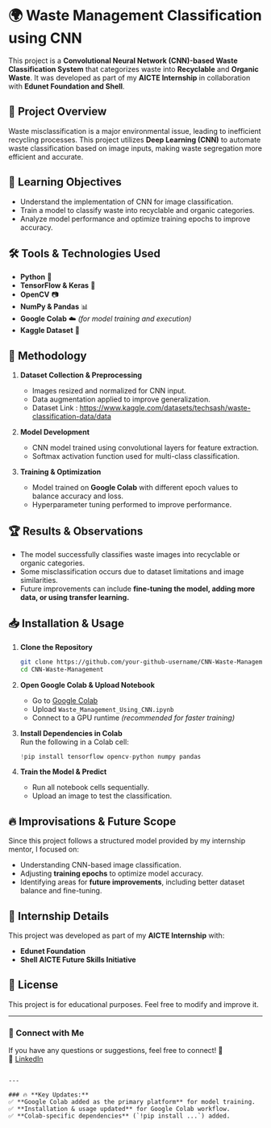 
# 🌍 Waste Management Classification using CNN

This project is a **Convolutional Neural Network (CNN)-based Waste Classification System** that categorizes waste into **Recyclable** and **Organic Waste**. It was developed as part of my **AICTE Internship** in collaboration with **Edunet Foundation and Shell**.

## 🚀 Project Overview
Waste misclassification is a major environmental issue, leading to inefficient recycling processes. This project utilizes **Deep Learning (CNN)** to automate waste classification based on image inputs, making waste segregation more efficient and accurate.

## 🎯 Learning Objectives
- Understand the implementation of CNN for image classification.
- Train a model to classify waste into recyclable and organic categories.
- Analyze model performance and optimize training epochs to improve accuracy.

## 🛠️ Tools & Technologies Used
- **Python** 🐍  
- **TensorFlow & Keras** 🤖  
- **OpenCV** 📷  
- **NumPy & Pandas** 📊  
- **Google Colab** ☁️ *(for model training and execution)*
- **Kaggle Dataset** 📂  

## 📌 Methodology
1. **Dataset Collection & Preprocessing**
   - Images resized and normalized for CNN input.
   - Data augmentation applied to improve generalization.
   - Dataset Link : https://www.kaggle.com/datasets/techsash/waste-classification-data/data

2. **Model Development**
   - CNN model trained using convolutional layers for feature extraction.
   - Softmax activation function used for multi-class classification.

3. **Training & Optimization**
   - Model trained on **Google Colab** with different epoch values to balance accuracy and loss.
   - Hyperparameter tuning performed to improve performance.

## 🏆 Results & Observations
- The model successfully classifies waste images into recyclable or organic categories.
- Some misclassification occurs due to dataset limitations and image similarities.
- Future improvements can include **fine-tuning the model, adding more data, or using transfer learning.**

## 📥 Installation & Usage
1. **Clone the Repository**  
   ```bash
   git clone https://github.com/your-github-username/CNN-Waste-Management.git
   cd CNN-Waste-Management
   ```

2. **Open Google Colab & Upload Notebook**  
   - Go to [Google Colab](https://colab.research.google.com/)
   - Upload `Waste_Management_Using_CNN.ipynb`
   - Connect to a GPU runtime *(recommended for faster training)*

3. **Install Dependencies in Colab**  
   Run the following in a Colab cell:  
   ```python
   !pip install tensorflow opencv-python numpy pandas
   ```

4. **Train the Model & Predict**
   - Run all notebook cells sequentially.
   - Upload an image to test the classification.

## 🔥 Improvisations & Future Scope
Since this project follows a structured model provided by my internship mentor, I focused on:
- Understanding CNN-based image classification.
- Adjusting **training epochs** to optimize model accuracy.
- Identifying areas for **future improvements**, including better dataset balance and fine-tuning.

## 🏅 Internship Details
This project was developed as part of my **AICTE Internship** with:
- **Edunet Foundation**  
- **Shell AICTE Future Skills Initiative**  

## 📜 License
This project is for educational purposes. Feel free to modify and improve it.

---

### 📩 Connect with Me
If you have any questions or suggestions, feel free to connect! 🚀  
🔗 [LinkedIn](https://www.linkedin.com/in/elamaran25/)  

```

---

### 🔥 **Key Updates:**
✅ **Google Colab added as the primary platform** for model training.  
✅ **Installation & usage updated** for Google Colab workflow.  
✅ **Colab-specific dependencies** (`!pip install ...`) added.  



